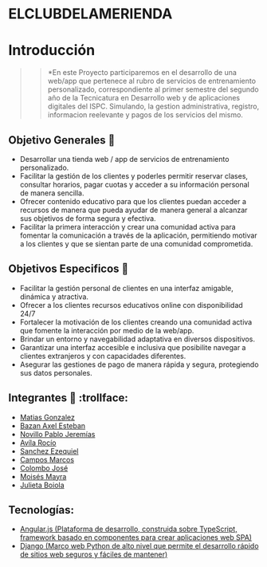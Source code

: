 # ELCLUBDELAMERIENDA

# Introducción
>>*En este Proyecto participaremos en el desarrollo de una web/app que pertenece al rubro de servicios de entrenamiento personalizado, correspondiente al primer semestre del segundo año de la Tecnicatura en Desarrollo web y de aplicaciones digitales del ISPC. Simulando, la gestion administrativa, registro, informacion reelevante y pagos de los servicios del mismo.

## Objetivo Generales :dart:

- Desarrollar una tienda web / app de servicios de entrenamiento personalizado.
-	Facilitar la gestión de los clientes y poderles permitir reservar clases, consultar horarios, pagar cuotas y acceder a su información personal de manera sencilla.
-	Ofrecer contenido educativo para que los clientes puedan acceder a recursos de manera que pueda ayudar de manera general a alcanzar sus objetivos de forma segura y efectiva.
-	Facilitar la primera interacción y crear una comunidad activa para fomentar la comunicación a través de la aplicación, permitiendo motivar a los clientes y que se sientan parte de una comunidad comprometida.


## Objetivos Especificos :dart:

-	Facilitar la gestión personal de clientes en una interfaz amigable, dinámica y atractiva. 
-	Ofrecer a los clientes recursos educativos online con disponibilidad 24/7
-	Fortalecer la motivación de los clientes creando una comunidad activa que fomente la interacción por medio de la web/app.
-	Brindar un entorno y navegabilidad adaptativa en diversos dispositivos.
-	Garantizar una interfaz accesible e inclusiva que posibilite navegar a clientes extranjeros y con capacidades diferentes.
-	Asegurar las gestiones de pago de manera rápida y segura, protegiendo sus datos personales.


## Integrantes  🦈 :trollface:

- [Matias Gonzalez](https://github.com/MatiasGonzalez1)
- [Bazan Axel Esteban](https://github.com/AxelBazan98)
- [Novillo Pablo Jeremías](https://github.com/PNovillo)
- [Avíla Rocío](https://github.com/rocioAvila)
- [Sanchez Ezequiel](https://github.com/ezesanchez25)
- [Campos Marcos](https://github.com/marcoscampos81)
- [Colombo José](https://github.com/josecolombotk)
- [Moisés Mayra](https://github.com/Mayri1)
- [Julieta Boiola](https://github.com/juliboiola)

## Tecnologías:

- [Angular.js (Plataforma de desarrollo, construida sobre TypeScript, framework basado en componentes para crear aplicaciones web SPA)](https://angular.io/)
- [Django (Marco web Python de alto nivel que permite el desarrollo rápido de sitios web seguros y fáciles de mantener)](https://www.djangoproject.com/)


